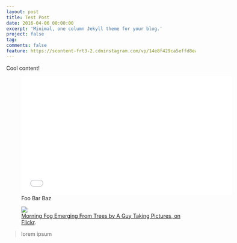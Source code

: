 ```yaml
---
layout: post
title: Test Post
date: 2016-04-06 00:00:00
excerpt: 'Minimal, one column Jekyll theme for your blog.'
project: false
tag:
comments: false
feature: https://scontent-frt3-2.cdninstagram.com/vp/14e8f429ca5effd8eac25baec74d7f24/5B84378B/t51.2885-15/e35/31138223_199377067529542_5454678383692611584_n.jpg
---
```


Cool content!

<figure>
    <iframe width="560" height="315" src="//www.youtube.com/embed/7_2CJs_VZk4" frameborder="0"> </iframe>
    <figcaption>Foo Bar Baz</figcaption>
</figure>

<figure>
	<a href="http://farm9.staticflickr.com/8426/7758832526_cc8f681e48_b.jpg"><img src="http://farm9.staticflickr.com/8426/7758832526_cc8f681e48_c.jpg"></a>
	<figcaption><a href="http://www.flickr.com/photos/80901381@N04/7758832526/" title="Morning Fog Emerging From Trees by A Guy Taking Pictures, on Flickr">Morning Fog Emerging From Trees by A Guy Taking Pictures, on Flickr</a>.</figcaption>
</figure>

> lorem ipsum
